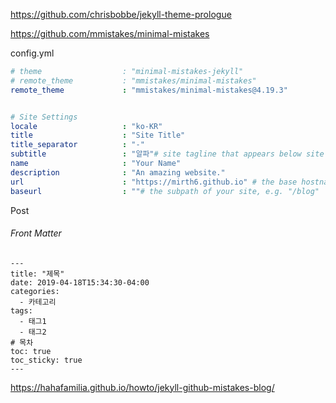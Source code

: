https://github.com/chrisbobbe/jekyll-theme-prologue

https://github.com/mmistakes/minimal-mistakes



config.yml

```yml
# theme                  : "minimal-mistakes-jekyll"
# remote_theme           : "mmistakes/minimal-mistakes"
remote_theme             : "mmistakes/minimal-mistakes@4.19.3"


# Site Settings
locale                   : "ko-KR"
title                    : "Site Title"
title_separator          : "-"
subtitle                 : "알파"# site tagline that appears below site title in masthead
name                     : "Your Name"
description              : "An amazing website."
url                      : "https://mirth6.github.io" # the base hostname & protocol for your site e.g. "https://mmistakes.github.io"
baseurl                  : ""# the subpath of your site, e.g. "/blog"
```



Post

###### Front Matter

```
---
title: "제목"
date: 2019-04-18T15:34:30-04:00
categories:
  - 카테고리
tags:
  - 태그1
  - 태그2
# 목차
toc: true  
toc_sticky: true 
---
```

https://hahafamilia.github.io/howto/jekyll-github-mistakes-blog/